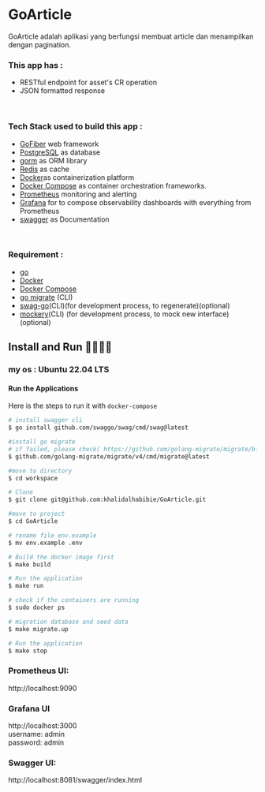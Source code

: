 # GoArticle

GoArticle adalah aplikasi yang berfungsi membuat article dan menampilkan dengan pagination.

### This app has :

- RESTful endpoint for asset's CR operation
- JSON formatted response

&nbsp;

### Tech Stack used to build this app :

- [GoFiber](https://gofiber.io/) web framework<br/>
- [PostgreSQL](https://www.postgresql.org/) as database<br/>
- [gorm](https://gorm.io/index.html) as ORM library <br/>
- [Redis](https://redis.io/) as cache <br/>
- [Docker](https://www.docker.com/)as containerization platform <br/>
- [Docker Compose](https://docs.docker.com/compose/) as container orchestration frameworks.<br/>
- [Prometheus](https://prometheus.io/) monitoring and alerting<br/>
- [Grafana](https://grafana.com/) for to compose observability dashboards with everything from Prometheus<br/>
- [swagger](https://swagger.io/) as Documentation<br/>

&nbsp;

### Requirement :

- [go](https://go.dev/)
- [Docker](https://docs.docker.com/get-docker/)
- [Docker Compose](https://docs.docker.com/compose/install/)
- [go migrate](https://github.com/golang-migrate/migrate/blob/master/cmd/migrate/README.md) (CLI)
- [swag-go](https://github.com/swaggo/swag)(CLI)(for development process, to regenerate)(optional)
- [mockery](https://github.com/vektra/mockery)(CLI) (for development process, to mock new interface)(optional)
  &nbsp;

## Install and Run 🙌👨‍💻🚀

### my os : Ubuntu 22.04 LTS

#### Run the Applications

Here is the steps to run it with `docker-compose`

```bash
# install swagger cli
$ go install github.com/swaggo/swag/cmd/swag@latest

#install go migrate
# if failed, please check( https://github.com/golang-migrate/migrate/blob/master/cmd/migrate/README.md ) for your device
$ github.com/golang-migrate/migrate/v4/cmd/migrate@latest

#move to directory
$ cd workspace

# Clone
$ git clone git@github.com:khalidalhabibie/GoArticle.git

#move to project
$ cd GoArticle

# rename file env.example
$ mv env.example .env

# Build the docker image first
$ make build

# Run the application
$ make run

# check if the containers are running
$ sudo docker ps

# migration database and seed data
$ make migrate.up

# Run the application
$ make stop

```

### Prometheus UI:

http://localhost:9090

### Grafana UI

http://localhost:3000 \
username: admin \
password: admin

### Swagger UI:

http://localhost:8081/swagger/index.html
